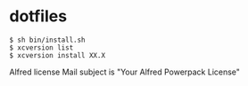 # dotfiles

```
$ sh bin/install.sh
$ xcversion list
$ xcversion install XX.X
```

Alfred license
Mail subject is "Your Alfred Powerpack License"
